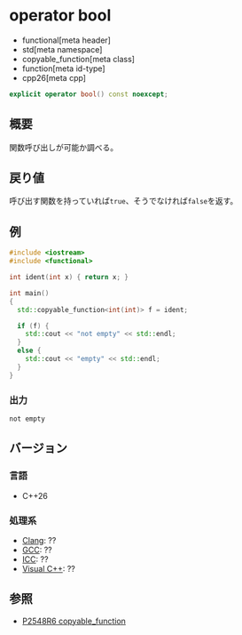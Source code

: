 # operator bool
* functional[meta header]
* std[meta namespace]
* copyable_function[meta class]
* function[meta id-type]
* cpp26[meta cpp]

```cpp
explicit operator bool() const noexcept;
```

## 概要
関数呼び出しが可能か調べる。


## 戻り値
呼び出す関数を持っていれば`true`、そうでなければ`false`を返す。


## 例
```cpp example
#include <iostream>
#include <functional>

int ident(int x) { return x; }

int main()
{
  std::copyable_function<int(int)> f = ident;

  if (f) {
    std::cout << "not empty" << std::endl;
  }
  else {
    std::cout << "empty" << std::endl;
  }
}
```

### 出力
```
not empty
```


## バージョン
### 言語
- C++26

### 処理系
- [Clang](/implementation.md#clang): ??
- [GCC](/implementation.md#gcc): ??
- [ICC](/implementation.md#icc): ??
- [Visual C++](/implementation.md#visual_cpp): ??


## 参照
- [P2548R6 copyable_function](https://open-std.org/jtc1/sc22/wg21/docs/papers/2023/p2548r6.pdf)
